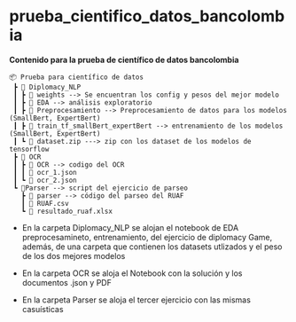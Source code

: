 # prueba_cientifico_datos_bancolombia


**Contenido para la prueba de científico de datos bancolombia**
```
📦 Prueba para científico de datos
 ┣ 📂 Diplomacy_NLP
 ┃ ┣ 📂 weights --> Se encuentran los config y pesos del mejor modelo
 ┃ ┣ 📓 EDA --> análisis exploratorio
 ┃ ┣ 📓 Preprocesamiento --> Preprocesamiento de datos para los modelos (SmallBert, ExpertBert)
 ┃ ┣ 📓 train_tf_smallBert_expertBert --> entrenamiento de los modelos (SmallBert, ExpertBert)
 ┃ ┗ 📂 dataset.zip ---> zip con los dataset de los modelos de tensorflow
 ┣ 📂 OCR
 ┃ ┣ 📓 OCR --> codigo del OCR
 ┃ ┃ 📗 ocr_1.json  
 ┃ ┗ 📗 ocr_2.json 
 ┗ 📂Parser --> script del ejercicio de parseo
   ┣ 📓 parser --> código del parseo del RUAF
   ┃ 📗 RUAF.csv
   ┗ 📗 resultado_ruaf.xlsx
```

* En la carpeta Diplomacy_NLP se alojan el notebook de EDA
  preprocesamineto, entrenamiento, del ejercicio de diplomacy Game,
  además, de una carpeta que contienen los datasets utlizados y el peso de los dos mejores modelos
  
* En la carpeta OCR se aloja el Notebook con la solución y los documentos .json
  y PDF

* En la carpeta Parser se aloja el tercer ejercicio con las mismas casuísticas
